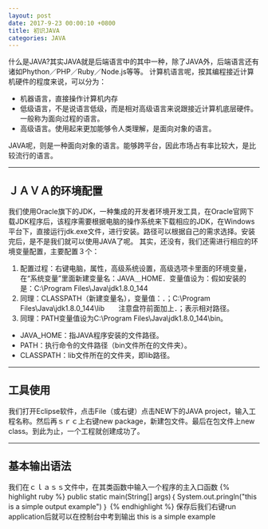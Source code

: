 ```yaml
---
layout: post
date: 2017-9-23 00:00:10 +0800
title: 初识JAVA
categories: JAVA
---
```

什么是JAVA?其实JAVA就是后端语言中的其中一种，除了JAVA外，后端语言还有诸如Phython／PHP／Ruby／Node.js等等。
计算机语言呢，按其编程接近计算机硬件的程度来说，可以分为：

* 机器语言，直接操作计算机内存
* 低级语言，不是说语言低级，而是相对高级语言来说跟接近计算机底层硬件。一般称为面向过程的语言。
* 高级语言。使用起来更加能够令人类理解，是面向对象的语言。

JAVA呢，则是一种面向对象的语言。能够跨平台，因此市场占有率比较大，是比较流行的语言。

***
## ＪＡＶＡ的环境配置

我们使用Oracle旗下的JDK，一种集成的开发者环境开发工具，在Oracle官网下载JDK程序后，该程序需要根据电脑的操作系统来下载相应的JDK，在Windows平台下，直接运行jdk.exe文件，进行安装。路径可以根据自己的需求选择。安装完后，是不是我们就可以使用JAVA了呢。
其实，还没有，我们还需进行相应的环境变量配置，主要配置３个：
1. 配置过程：右键电脑，属性，高级系统设置，高级选项卡里面的环境变量，在“系统变量”里面新建变量名：JAVA＿HOME．变量值设为：假如安装的是：C:\Program Files\Java\jdk1.8.0_144
2. 同理：CLASSPATH（新建变量名），变量值：．；C:\Program Files\Java\jdk1.8.0_144\lib　　注意盘符前面加上．；表示相对路径。
3. 同理：PATH变量值设为C:\Program Files\Java\jdk1.8.0_144\bin。

* JAVA_HOME：指JAVA程序安装的文件路径。
* PATH：执行命令的文件路径（bin文件所在的文件夹）。
* CLASSPATH：lib文件所在的文件夹，即lib路径。


***
## 工具使用

我们打开Eclipse软件，点击File（或右键）点击NEW下的JAVA project，输入工程名称。然后再ｓｒｃ上右键new package，新建包文件。最后在包文件上new class。到此为止，一个工程就创建成功了。

***
## 基本输出语法

我们在ｃｌａｓｓ文件中，在其类函数中输入一个程序的主入口函数
{% highlight ruby %}
public static main(String[] args)｛
	System.out.pringln("this is a simple output example")
｝
{% endhighlight %}
保存后我们右键run application后就可以在控制台中考到输出 this is a simple example



